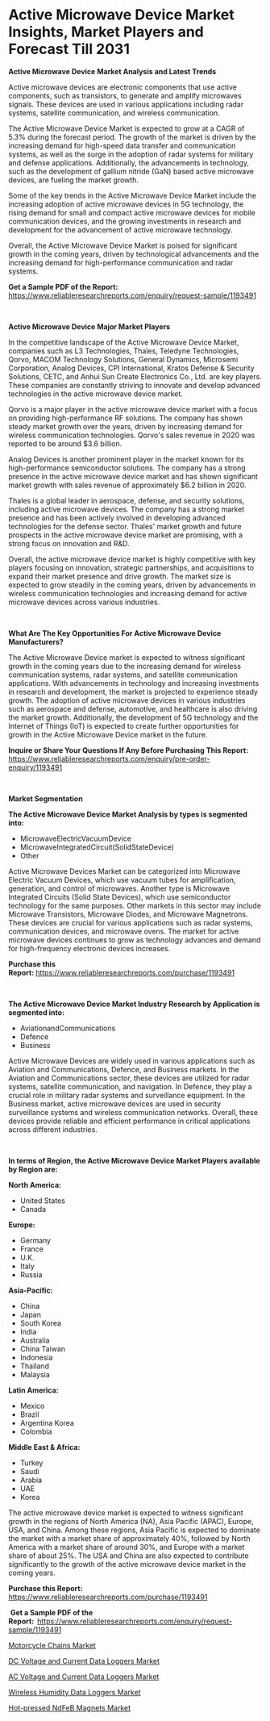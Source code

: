 <p><h1>Active Microwave Device Market Insights, Market Players and Forecast Till 2031</h1></p><p><strong>Active Microwave Device Market Analysis and Latest Trends</strong></p>
<p><p>Active microwave devices are electronic components that use active components, such as transistors, to generate and amplify microwaves signals. These devices are used in various applications including radar systems, satellite communication, and wireless communication.</p><p>The Active Microwave Device Market is expected to grow at a CAGR of 5.3% during the forecast period. The growth of the market is driven by the increasing demand for high-speed data transfer and communication systems, as well as the surge in the adoption of radar systems for military and defense applications. Additionally, the advancements in technology, such as the development of gallium nitride (GaN) based active microwave devices, are fueling the market growth.</p><p>Some of the key trends in the Active Microwave Device Market include the increasing adoption of active microwave devices in 5G technology, the rising demand for small and compact active microwave devices for mobile communication devices, and the growing investments in research and development for the advancement of active microwave technology.</p><p>Overall, the Active Microwave Device Market is poised for significant growth in the coming years, driven by technological advancements and the increasing demand for high-performance communication and radar systems.</p></p>
<p><strong>Get a Sample PDF of the Report:&nbsp;</strong> <a href="https://www.reliableresearchreports.com/enquiry/request-sample/1193491">https://www.reliableresearchreports.com/enquiry/request-sample/1193491</a></p>
<p>&nbsp;</p>
<p><strong>Active Microwave Device Major Market Players</strong></p>
<p><p>In the competitive landscape of the Active Microwave Device Market, companies such as L3 Technologies, Thales, Teledyne Technologies, Qorvo, MACOM Technology Solutions, General Dynamics, Microsemi Corporation, Analog Devices, CPI International, Kratos Defense & Security Solutions, CETC, and Anhui Sun Create Electronics Co., Ltd. are key players. These companies are constantly striving to innovate and develop advanced technologies in the active microwave device market.</p><p>Qorvo is a major player in the active microwave device market with a focus on providing high-performance RF solutions. The company has shown steady market growth over the years, driven by increasing demand for wireless communication technologies. Qorvo's sales revenue in 2020 was reported to be around $3.6 billion.</p><p>Analog Devices is another prominent player in the market known for its high-performance semiconductor solutions. The company has a strong presence in the active microwave device market and has shown significant market growth with sales revenue of approximately $6.2 billion in 2020.</p><p>Thales is a global leader in aerospace, defense, and security solutions, including active microwave devices. The company has a strong market presence and has been actively involved in developing advanced technologies for the defense sector. Thales' market growth and future prospects in the active microwave device market are promising, with a strong focus on innovation and R&D.</p><p>Overall, the active microwave device market is highly competitive with key players focusing on innovation, strategic partnerships, and acquisitions to expand their market presence and drive growth. The market size is expected to grow steadily in the coming years, driven by advancements in wireless communication technologies and increasing demand for active microwave devices across various industries.</p></p>
<p>&nbsp;</p>
<p><strong>What Are The Key Opportunities For Active Microwave Device Manufacturers?</strong></p>
<p><p>The Active Microwave Device market is expected to witness significant growth in the coming years due to the increasing demand for wireless communication systems, radar systems, and satellite communication applications. With advancements in technology and increasing investments in research and development, the market is projected to experience steady growth. The adoption of active microwave devices in various industries such as aerospace and defense, automotive, and healthcare is also driving the market growth. Additionally, the development of 5G technology and the Internet of Things (IoT) is expected to create further opportunities for growth in the Active Microwave Device market in the future.</p></p>
<p><strong>Inquire or Share Your Questions If Any Before Purchasing This Report:</strong> <a href="https://www.reliableresearchreports.com/enquiry/pre-order-enquiry/1193491">https://www.reliableresearchreports.com/enquiry/pre-order-enquiry/1193491</a></p>
<p>&nbsp;</p>
<p><strong>Market Segmentation</strong></p>
<p><strong>The Active Microwave Device Market Analysis by types is segmented into:</strong></p>
<p><ul><li>MicrowaveElectricVacuumDevice</li><li>MicrowaveIntegratedCircuit(SolidStateDevice)</li><li>Other</li></ul></p>
<p><p>Active Microwave Devices Market can be categorized into Microwave Electric Vacuum Devices, which use vacuum tubes for amplification, generation, and control of microwaves. Another type is Microwave Integrated Circuits (Solid State Devices), which use semiconductor technology for the same purposes. Other markets in this sector may include Microwave Transistors, Microwave Diodes, and Microwave Magnetrons. These devices are crucial for various applications such as radar systems, communication devices, and microwave ovens. The market for active microwave devices continues to grow as technology advances and demand for high-frequency electronic devices increases.</p></p>
<p><strong>Purchase this Report:&nbsp;</strong><a href="https://www.reliableresearchreports.com/purchase/1193491">https://www.reliableresearchreports.com/purchase/1193491</a></p>
<p>&nbsp;</p>
<p><strong>The Active Microwave Device Market Industry Research by Application is segmented into:</strong></p>
<p><ul><li>AviationandCommunications</li><li>Defence</li><li>Business</li></ul></p>
<p><p>Active Microwave Devices are widely used in various applications such as Aviation and Communications, Defence, and Business markets. In the Aviation and Communications sector, these devices are utilized for radar systems, satellite communication, and navigation. In Defence, they play a crucial role in military radar systems and surveillance equipment. In the Business market, active microwave devices are used in security surveillance systems and wireless communication networks. Overall, these devices provide reliable and efficient performance in critical applications across different industries.</p></p>
<p>&nbsp;</p>
<p><strong>In terms of Region, the Active Microwave Device Market Players available by Region are:</strong></p>
<p>
    <p> <strong> North America: </strong>
        <ul>
            <li>United States</li>
            <li>Canada</li>
        </ul>
        </p> 
    <p> <strong> Europe: </strong>
        <ul>
            <li>Germany</li>
            <li>France</li>
            <li>U.K.</li>
            <li>Italy</li>
            <li>Russia</li>
        </ul>
        </p> 
    <p> <strong> Asia-Pacific: </strong>
        <ul>
            <li>China</li>
            <li>Japan</li>
            <li>South Korea</li>
            <li>India</li>
            <li>Australia</li>
            <li>China Taiwan</li>
            <li>Indonesia</li>
            <li>Thailand</li>
            <li>Malaysia</li>
        </ul>
        </p> 
    <p> <strong> Latin America: </strong>
        <ul>
            <li>Mexico</li>
            <li>Brazil</li>
            <li>Argentina Korea</li>
            <li>Colombia</li>
        </ul>
        </p> 
    <p> <strong> Middle East & Africa: </strong>
        <ul>
            <li>Turkey</li>
            <li>Saudi</li>
            <li>Arabia</li>
            <li>UAE</li>
            <li>Korea</li>
        </ul>
    </p>
    </p>
<p><p>The active microwave device market is expected to witness significant growth in the regions of North America (NA), Asia Pacific (APAC), Europe, USA, and China. Among these regions, Asia Pacific is expected to dominate the market with a market share of approximately 40%, followed by North America with a market share of around 30%, and Europe with a market share of about 25%. The USA and China are also expected to contribute significantly to the growth of the active microwave device market in the coming years.</p></p>
<p><strong>Purchase this Report: </strong><a href="https://www.reliableresearchreports.com/purchase/1193491">https://www.reliableresearchreports.com/purchase/1193491</a></p>
<p>&nbsp;<strong>Get a Sample PDF of the Report:&nbsp;&nbsp;</strong><a href="https://www.reliableresearchreports.com/enquiry/request-sample/1193491">https://www.reliableresearchreports.com/enquiry/request-sample/1193491</a></p>
<p><strong></strong></p>
<p><p><a href="https://issuu.com/reportprime-2/docs/motorcycle-chains-market-size-2030.pptx">Motorcycle Chains Market</a></p><p><a href="https://medium.com/p/973afb847648/edit">DC Voltage and Current Data Loggers Market</a></p><p><a href="https://medium.com/p/421779484b03/edit">AC Voltage and Current Data Loggers Market</a></p><p><a href="https://medium.com/p/a7426a119ff0/edit">Wireless Humidity Data Loggers Market</a></p><p><a href="https://issuu.com/reportprime-2/docs/hot-pressed-ndfeb-magnets-market-size-2030.pptx">Hot-pressed NdFeB Magnets Market</a></p></p>